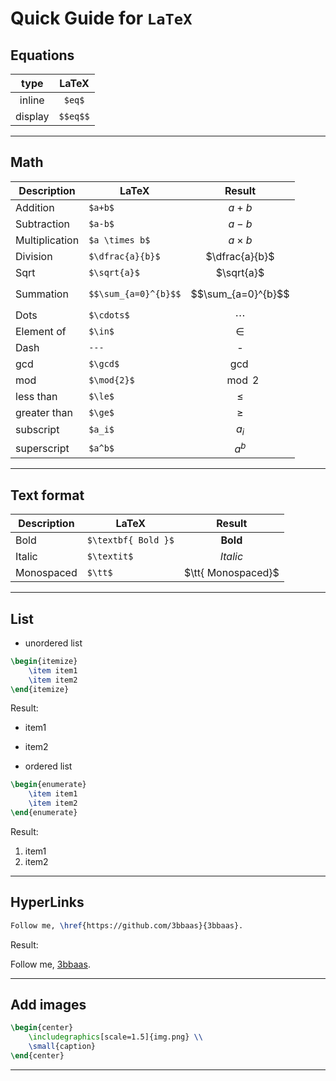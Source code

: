 # Quick Guide for ```LaTeX```

## Equations

|  type   |  LaTeX   |
|:-------:|:--------:|
| inline  |  `$eq$`  |
| display | `$$eq$$` |

---

## Math

| Description    | LaTeX                |       Result       |
|----------------|----------------------|:------------------:|
| Addition       | `$a+b$`              |       $a+b$        |
| Subtraction    | `$a-b$`              |       $a-b$        |
| Multiplication | `$a \times b$`       |    $a \times b$    |
| Division       | `$\dfrac{a}{b}$`     |   $\dfrac{a}{b}$   |
| Sqrt           | `$\sqrt{a}$`         |     $\sqrt{a}$     |
| Summation      | `$$\sum_{a=0}^{b}$$` | $$\sum_{a=0}^{b}$$ |
| Dots           | `$\cdots$`           |      $\cdots$      |
| Element of     | `$\in$`              |       $\in$        |
| Dash           | `---`                |         -          |
| gcd            | `$\gcd$`             |       $\gcd$       |
| mod            | `$\mod{2}$`          |     $\mod{2}$      |
| less than      | `$\le$`              |       $\le$        |
| greater than   | `$\ge$`              |       $\ge$        |
| subscript      | `$a_i$`              |       $a_i$        |
| superscript    | `$a^b$`              |       $a^b$        |

---

## Text format

| Description | LaTeX               |       Result        |
|-------------|---------------------|:-------------------:|
| Bold        | `$\textbf{ Bold }$` |  $\textbf{ Bold }$  |
| Italic      | `$\textit$`         | $\textit{ Italic }$ |
| Monospaced  | `$\tt$`             | $\tt{ Monospaced}$  |

---

## List

- unordered list

```latex
\begin{itemize}
    \item item1
    \item item2
\end{itemize}
```

Result:

- item1
- item2

- ordered list

```latex
\begin{enumerate}
    \item item1
    \item item2
\end{enumerate}
```

Result:

1. item1
2. item2

---

## HyperLinks

```latex
Follow me, \href{https://github.com/3bbaas}{3bbaas}.
``` 

Result:

Follow me, [3bbaas](https://github.com/3bbaas).

---

## Add images

```latex
\begin{center}
    \includegraphics[scale=1.5]{img.png} \\
    \small{caption}
\end{center}
```

---